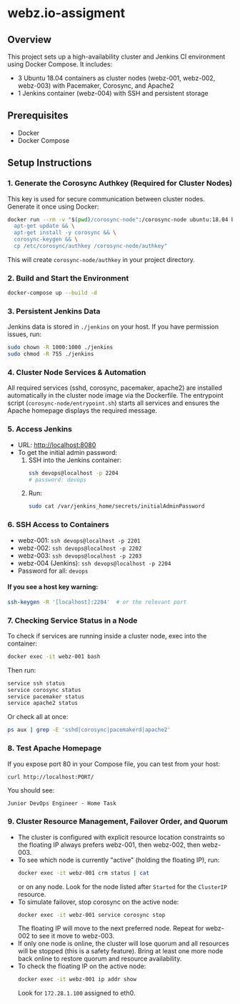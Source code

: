 # webz.io-assigment

## Overview
This project sets up a high-availability cluster and Jenkins CI environment using Docker Compose. It includes:
- 3 Ubuntu 18.04 containers as cluster nodes (webz-001, webz-002, webz-003) with Pacemaker, Corosync, and Apache2
- 1 Jenkins container (webz-004) with SSH and persistent storage

## Prerequisites
- Docker
- Docker Compose

## Setup Instructions

### 1. Generate the Corosync Authkey (Required for Cluster Nodes)
This key is used for secure communication between cluster nodes. Generate it once using Docker:
```sh
docker run --rm -v "$(pwd)/corosync-node":/corosync-node ubuntu:18.04 bash -c "\
  apt-get update && \
  apt-get install -y corosync && \
  corosync-keygen && \
  cp /etc/corosync/authkey /corosync-node/authkey"
```
This will create `corosync-node/authkey` in your project directory.

### 2. Build and Start the Environment
```sh
docker-compose up --build -d
```

### 3. Persistent Jenkins Data
Jenkins data is stored in `./jenkins` on your host. If you have permission issues, run:
```sh
sudo chown -R 1000:1000 ./jenkins
sudo chmod -R 755 ./jenkins
```

### 4. Cluster Node Services & Automation
All required services (sshd, corosync, pacemaker, apache2) are installed automatically in the cluster node image via the Dockerfile. The entrypoint script (`corosync-node/entrypoint.sh`) starts all services and ensures the Apache homepage displays the required message.

### 5. Access Jenkins
- URL: [http://localhost:8080](http://localhost:8080)
- To get the initial admin password:
  1. SSH into the Jenkins container:
     ```sh
     ssh devops@localhost -p 2204
     # password: devops
     ```
  2. Run:
     ```sh
     sudo cat /var/jenkins_home/secrets/initialAdminPassword
     ```

### 6. SSH Access to Containers
- webz-001: `ssh devops@localhost -p 2201`
- webz-002: `ssh devops@localhost -p 2202`
- webz-003: `ssh devops@localhost -p 2203`
- webz-004 (Jenkins): `ssh devops@localhost -p 2204`
- Password for all: `devops`

#### If you see a host key warning:
```sh
ssh-keygen -R '[localhost]:2204'  # or the relevant port
```

### 7. Checking Service Status in a Node
To check if services are running inside a cluster node, exec into the container:
```sh
docker exec -it webz-001 bash
```
Then run:
```sh
service ssh status
service corosync status
service pacemaker status
service apache2 status
```
Or check all at once:
```sh
ps aux | grep -E 'sshd|corosync|pacemakerd|apache2'
```

### 8. Test Apache Homepage
If you expose port 80 in your Compose file, you can test from your host:
```sh
curl http://localhost:PORT/
```
You should see:
```
Junior DevOps Engineer - Home Task
```

### 9. Cluster Resource Management, Failover Order, and Quorum
- The cluster is configured with explicit resource location constraints so the floating IP always prefers webz-001, then webz-002, then webz-003.
- To see which node is currently "active" (holding the floating IP), run:
  ```sh
  docker exec -it webz-001 crm status | cat
  ```
  or on any node. Look for the node listed after `Started` for the `ClusterIP` resource.
- To simulate failover, stop corosync on the active node:
  ```sh
  docker exec -it webz-001 service corosync stop
  ```
  The floating IP will move to the next preferred node. Repeat for webz-002 to see it move to webz-003.
- If only one node is online, the cluster will lose quorum and all resources will be stopped (this is a safety feature). Bring at least one more node back online to restore quorum and resource availability.
- To check the floating IP on the active node:
  ```sh
  docker exec -it webz-001 ip addr show
  ```
  Look for `172.28.1.100` assigned to eth0.